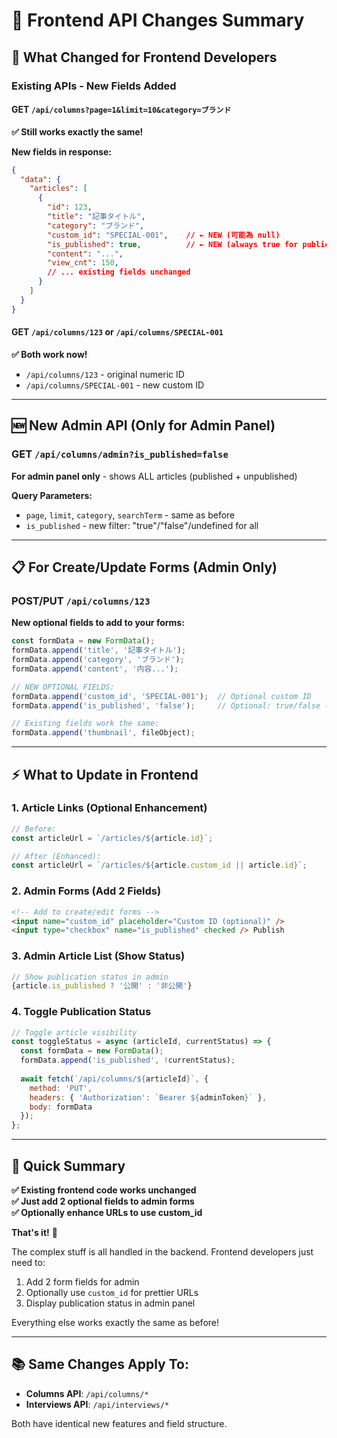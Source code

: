 # 📝 Frontend API Changes Summary

## 🎯 What Changed for Frontend Developers

### Existing APIs - New Fields Added

#### GET `/api/columns?page=1&limit=10&category=ブランド`
**✅ Still works exactly the same!**

**New fields in response:**
```json
{
  "data": {
    "articles": [
      {
        "id": 123,
        "title": "記事タイトル",
        "category": "ブランド",
        "custom_id": "SPECIAL-001",    // ← NEW (可能為 null)
        "is_published": true,          // ← NEW (always true for public API)
        "content": "...",
        "view_cnt": 150,
        // ... existing fields unchanged
      }
    ]
  }
}
```

#### GET `/api/columns/123` or `/api/columns/SPECIAL-001`
**✅ Both work now!**
- `/api/columns/123` - original numeric ID
- `/api/columns/SPECIAL-001` - new custom ID

---

## 🆕 New Admin API (Only for Admin Panel)

### GET `/api/columns/admin?is_published=false`
**For admin panel only** - shows ALL articles (published + unpublished)

**Query Parameters:**
- `page`, `limit`, `category`, `searchTerm` - same as before
- `is_published` - new filter: "true"/"false"/undefined for all

---

## 📋 For Create/Update Forms (Admin Only)

### POST/PUT `/api/columns/123`
**New optional fields to add to your forms:**

```javascript
const formData = new FormData();
formData.append('title', '記事タイトル');
formData.append('category', 'ブランド');
formData.append('content', '内容...');

// NEW OPTIONAL FIELDS:
formData.append('custom_id', 'SPECIAL-001');  // Optional custom ID
formData.append('is_published', 'false');     // Optional: true/false (default: true)

// Existing fields work the same:
formData.append('thumbnail', fileObject);
```

---

## ⚡ What to Update in Frontend

### 1. Article Links (Optional Enhancement)
```javascript
// Before:
const articleUrl = `/articles/${article.id}`;

// After (Enhanced):
const articleUrl = `/articles/${article.custom_id || article.id}`;
```

### 2. Admin Forms (Add 2 Fields)
```html
<!-- Add to create/edit forms -->
<input name="custom_id" placeholder="Custom ID (optional)" />
<input type="checkbox" name="is_published" checked /> Publish
```

### 3. Admin Article List (Show Status)
```javascript
// Show publication status in admin
{article.is_published ? '公開' : '非公開'}
```

### 4. Toggle Publication Status
```javascript
// Toggle article visibility
const toggleStatus = async (articleId, currentStatus) => {
  const formData = new FormData();
  formData.append('is_published', !currentStatus);
  
  await fetch(`/api/columns/${articleId}`, {
    method: 'PUT',
    headers: { 'Authorization': `Bearer ${adminToken}` },
    body: formData
  });
};
```

---

## 🎯 Quick Summary

**✅ Existing frontend code works unchanged**  
**✅ Just add 2 optional fields to admin forms**  
**✅ Optionally enhance URLs to use custom_id**  

**That's it!** 🚀

The complex stuff is all handled in the backend. Frontend developers just need to:
1. Add 2 form fields for admin
2. Optionally use `custom_id` for prettier URLs  
3. Display publication status in admin panel

Everything else works exactly the same as before!

---

## 📚 Same Changes Apply To:

- **Columns API**: `/api/columns/*`
- **Interviews API**: `/api/interviews/*`

Both have identical new features and field structure.
